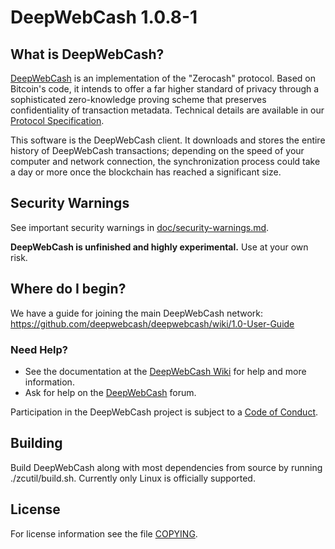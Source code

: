 DeepWebCash 1.0.8-1
=============

What is DeepWebCash?
--------------

[DeepWebCash](https://dw.cash/) is an implementation of the "Zerocash" protocol.
Based on Bitcoin's code, it intends to offer a far higher standard of privacy
through a sophisticated zero-knowledge proving scheme that preserves
confidentiality of transaction metadata. Technical details are available
in our [Protocol Specification](https://github.com/deepwebcash/zips/raw/master/protocol/protocol.pdf).


This software is the DeepWebCash client. It downloads and stores the entire history
of DeepWebCash transactions; depending on the speed of your computer and network
connection, the synchronization process could take a day or more once the
blockchain has reached a significant size.

Security Warnings
-----------------

See important security warnings in
[doc/security-warnings.md](doc/security-warnings.md).

**DeepWebCash is unfinished and highly experimental.** Use at your own risk.

Where do I begin?
-----------------
We have a guide for joining the main DeepWebCash network:
https://github.com/deepwebcash/deepwebcash/wiki/1.0-User-Guide

### Need Help?

* See the documentation at the [DeepWebCash Wiki](https://github.com/deepwebcash/deepwebcash/wiki)
  for help and more information.
* Ask for help on the [DeepWebCash](https://forum.dw.cash/) forum.

Participation in the DeepWebCash project is subject to a
[Code of Conduct](code_of_conduct.md).

Building
--------

Build DeepWebCash along with most dependencies from source by running
./zcutil/build.sh. Currently only Linux is officially supported.

License
-------

For license information see the file [COPYING](COPYING).
